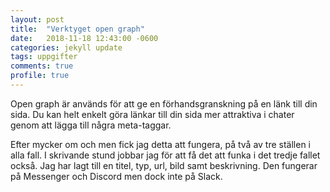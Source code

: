```yaml
---
layout: post
title:  "Verktyget open graph"
date:   2018-11-18 12:43:00 -0600
categories: jekyll update
tags: uppgifter
comments: true
profile: true
---
```

Open graph är används för att ge en förhandsgranskning på en länk till din sida. Du kan helt enkelt göra länkar till din sida mer attraktiva i chater genom att lägga till några meta-taggar.

Efter mycker om och men fick jag detta att fungera, på två av tre ställen i alla fall. I skrivande stund jobbar jag för att få det att funka i det tredje fallet också. Jag har lagt till en titel, typ, url, bild samt beskrivning. Den fungerar på Messenger och Discord men dock inte på Slack.
